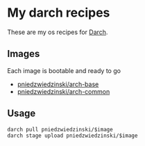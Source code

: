 # My darch recipes

These are my os recipes for [Darch](https://github.com/godarch/darch).

## Images

Each image is bootable and ready to go

- [pniedzwiedzinski/arch-base](recipes/arch-base)
- [pniedzwiedzinski/arch-common](recipes/arch-common)

## Usage

```
darch pull pniedzwiedzinski/$image
darch stage upload pniedzwiedzinski/$image
```
